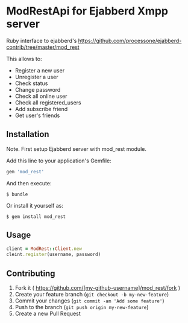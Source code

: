 # ModRestApi for Ejabberd Xmpp server

Ruby interface to ejabberd's  https://github.com/processone/ejabberd-contrib/tree/master/mod_rest

This allows to:

  * Register a new user
  * Unregister a user
  * Check status
  * Change password
  * Check all online user 
  * Check all registered_users
  * Add subscribe friend
  * Get user's friends



## Installation
Note. First setup Ejabberd server with mod_rest module. 

Add this line to your application's Gemfile:

```ruby
gem 'mod_rest'
```

And then execute:

    $ bundle

Or install it yourself as:

    $ gem install mod_rest

## Usage

```ruby
client = ModRest::Client.new
cleint.register(username, password)

```


## Contributing

1. Fork it ( https://github.com/[my-github-username]/mod_rest/fork )
2. Create your feature branch (`git checkout -b my-new-feature`)
3. Commit your changes (`git commit -am 'Add some feature'`)
4. Push to the branch (`git push origin my-new-feature`)
5. Create a new Pull Request
